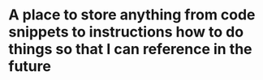 # A place to store anything from code snippets to instructions how to do things so that I can reference in the future
